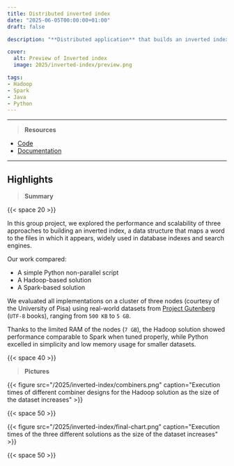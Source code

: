 ```yaml
---
title: Distributed inverted index
date: "2025-06-05T00:00:00+01:00"
draft: false

description: "**Distributed application** that builds an inverted index structure implemented using both the **Hadoop** and **Spark** frameworks"

cover:
  alt: Preview of Inverted index
  image: 2025/inverted-index/preview.png

tags:
- Hadoop
- Spark
- Java
- Python
---
```


---

> **Resources**

- [Code](https://github.com/deluf/inverted-index)
- [Documentation](/2025/inverted-index/documentation.pdf)

---

## Highlights

> **Summary**

{{< space 20 >}}

In this group project, we explored the performance and scalability of three approaches to building an inverted index, a data structure that maps a word to the files in which it appears, widely used in database indexes and search engines.

Our work compared:
- A simple Python non-parallel script
- A Hadoop-based solution
- A Spark-based solution

We evaluated all implementations on a cluster of three nodes (courtesy of the University of Pisa) using real-world datasets from [Project Gutenberg](https://www.gutenberg.org/) (`UTF-8` books), ranging from `500 KB` to `5 GB`. 

Thanks to the limited RAM of the nodes (`7 GB`), the Hadoop solution showed performance comparable to Spark when tuned properly, while Python excelled in simplicity and low memory usage for smaller datasets.

{{< space 40 >}}

> **Pictures**

{{< figure src="/2025/inverted-index/combiners.png" caption="Execution times of different combiner designs for the Hadoop solution as the size of the dataset increases" >}}

{{< space 50 >}}

{{< figure src="/2025/inverted-index/final-chart.png" caption="Execution times of the three different solutions as the size of the dataset increases" >}}

{{< space 50 >}}
